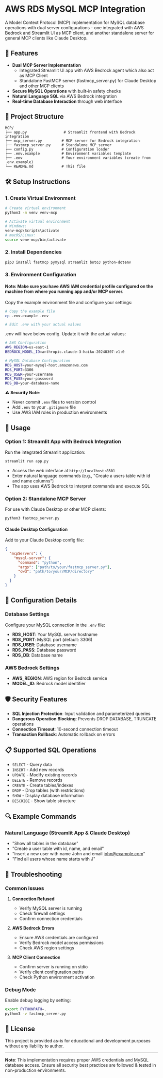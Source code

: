 # AWS RDS MySQL MCP Integration

A Model Context Protocol (MCP) implementation for MySQL database operations with dual server configurations - one integrated with AWS Bedrock and Streamlit UI as MCP client, and another standalone server for general MCP clients like Claude Desktop.

## 🚀 Features

- **Dual MCP Server Implementation**
  - Integrated Streamlit UI app with AWS Bedrock agent which also act as MCP Client
  - Standalone FastMCP server (fastmcp_server.py) for Claude Desktop and other MCP clients
- **Secure MySQL Operations** with built-in safety checks
- **Natural Language SQL** via AWS Bedrock integration
- **Real-time Database Interaction** through web interface

## 📁 Project Structure

```
MCP/
├── app.py                 # Streamlit frontend with Bedrock integration
├── mcp_server.py         # MCP server for Bedrock integration
├── fastmcp_server.py     # Standalone MCP server
├── config.py             # Configuration loader
├── .env.example          # Environment variables template
├── .env                  # Your environment variables (create from .env.example)
└── README.md             # This file
```

## 🛠️ Setup Instructions

### 1. Create Virtual Environment

```bash
# Create virtual environment
python3 -m venv venv-mcp

# Activate virtual environment
# Windows:
venv-mcp\Scripts\activate
# macOS/Linux:
source venv-mcp/bin/activate
```

### 2. Install Dependencies

```bash
pip3 install fastmcp pymysql streamlit boto3 python-dotenv
```

### 3. Environment Configuration

#### Note: Make sure you have AWS IAM credential profile configured on the machine from where you running app and/or MCP server.

Copy the example environment file and configure your settings:

```bash
# Copy the example file
cp .env.example .env

# Edit .env with your actual values
```

.env will have below config. Update it with the actual values:

```bash
# AWS Configuration
AWS_REGION=us-east-1
BEDROCK_MODEL_ID=anthropic.claude-3-haiku-20240307-v1:0

# MySQL Database Configuration
RDS_HOST=your-mysql-host.amazonaws.com
RDS_PORT=3306
RDS_USER=your-username
RDS_PASS=your-password
RDS_DB=your-database-name
```

**⚠️ Security Note**: 
- Never commit `.env` files to version control
- Add `.env` to your `.gitignore` file
- Use AWS IAM roles in production environments

## 🎯 Usage

### Option 1: Streamlit App with Bedrock Integration

Run the integrated Streamlit application:

```bash
streamlit run app.py
```

- Access the web interface at `http://localhost:8501`
- Enter natural language commands (e.g., "Create a users table with id and name columns")
- The app uses AWS Bedrock to interpret commands and execute SQL

### Option 2: Standalone MCP Server

For use with Claude Desktop or other MCP clients:

```bash
python3 fastmcp_server.py
```

#### Claude Desktop Configuration

Add to your Claude Desktop config file:

```json
{
  "mcpServers": {
    "mysql-server": {
      "command": "python",
      "args": ["path/to/your/fastmcp_server.py"],
      "cwd": "path/to/your/MCP/directory"
    }
  }
}
```

## 🔧 Configuration Details

### Database Settings

Configure your MySQL connection in the `.env` file:

- **RDS_HOST**: Your MySQL server hostname
- **RDS_PORT**: MySQL port (default: 3306)
- **RDS_USER**: Database username
- **RDS_PASS**: Database password
- **RDS_DB**: Database name

### AWS Bedrock Settings

- **AWS_REGION**: AWS region for Bedrock service
- **MODEL_ID**: Bedrock model identifier

## 🛡️ Security Features

- **SQL Injection Protection**: Input validation and parameterized queries
- **Dangerous Operation Blocking**: Prevents DROP DATABASE, TRUNCATE operations
- **Connection Timeout**: 10-second connection timeout
- **Transaction Rollback**: Automatic rollback on errors

## 📋 Supported SQL Operations

- `SELECT` - Query data
- `INSERT` - Add new records
- `UPDATE` - Modify existing records
- `DELETE` - Remove records
- `CREATE` - Create tables/indexes
- `DROP` - Drop tables (with restrictions)
- `SHOW` - Display database information
- `DESCRIBE` - Show table structure

## 🔍 Example Commands

### Natural Language (Streamlit App & Claude Desktop)
- "Show all tables in the database"
- "Create a user table with id, name, and email"
- "Insert a new user with name John and email john@example.com"
- "Find all users whose name starts with J"

## 🚨 Troubleshooting

### Common Issues

1. **Connection Refused**
   - Verify MySQL server is running
   - Check firewall settings
   - Confirm connection credentials

2. **AWS Bedrock Errors**
   - Ensure AWS credentials are configured
   - Verify Bedrock model access permissions
   - Check AWS region settings

3. **MCP Client Connection**
   - Confirm server is running on stdio
   - Verify client configuration paths
   - Check Python environment activation

### Debug Mode

Enable debug logging by setting:
```bash
export PYTHONPATH=.
python3 -v fastmcp_server.py
```

## 📝 License

This project is provided as-is for educational and development purposes without any liability to author.

---

**Note**: This implementation requires proper AWS credentials and MySQL database access. Ensure all security best practices are followed & tested in non-production environments.
